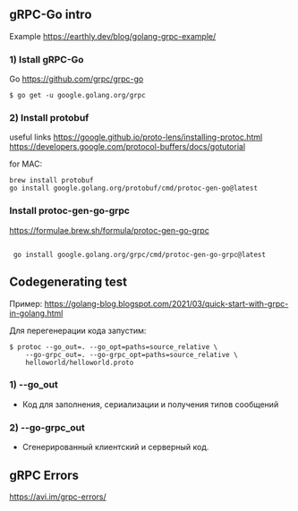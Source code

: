 ## gRPC-Go intro

Example https://earthly.dev/blog/golang-grpc-example/

### 1) Istall gRPC-Go 
Go https://github.com/grpc/grpc-go 
```
$ go get -u google.golang.org/grpc
```
### 2) Install protobuf
useful links
https://google.github.io/proto-lens/installing-protoc.html
https://developers.google.com/protocol-buffers/docs/gotutorial

for MAC:
```
brew install protobuf
go install google.golang.org/protobuf/cmd/protoc-gen-go@latest
```

### Install protoc-gen-go-grpc
https://formulae.brew.sh/formula/protoc-gen-go-grpc
```
 
 go install google.golang.org/grpc/cmd/protoc-gen-go-grpc@latest

```

## Codegenerating test

Пример: https://golang-blog.blogspot.com/2021/03/quick-start-with-grpc-in-golang.html

Для перегенерации кода запустим:
```
$ protoc --go_out=. --go_opt=paths=source_relative \
    --go-grpc_out=. --go-grpc_opt=paths=source_relative \
    helloworld/helloworld.proto
```


### 1) --go_out
 - Код для заполнения, сериализации и получения типов сообщений 

### 2)  --go-grpc_out 
 - Сгенерированный клиентский и серверный код.



## gRPC Errors
https://avi.im/grpc-errors/
